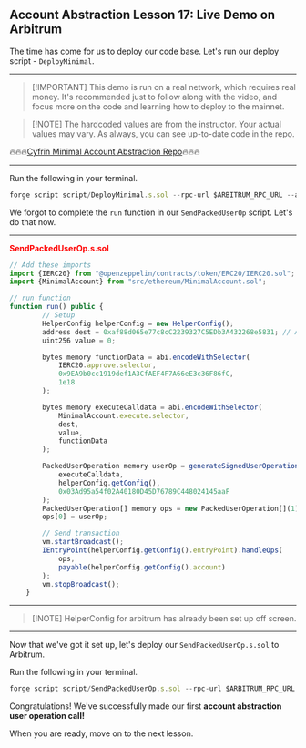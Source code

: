 ## Account Abstraction Lesson 17: Live Demo on Arbitrum

The time has come for us to deploy our code base. Let's run our deploy script - `DeployMinimal`.

---
>[!IMPORTANT] This demo is run on a real network, which requires real money. It's recommended just to follow along with the video, and focus more on the code and learning how to deploy to the mainnet. 

>[!NOTE] The hardcoded values are from the instructor. Your actual values may vary. As always, you can see up-to-date code in the repo. 

🔥🔥🔥[Cyfrin Minimal Account Abstraction Repo](https://github.com/Cyfrin/minimal-account-abstraction)🔥🔥🔥

---
Run the following in your terminal.

```js
forge script script/DeployMinimal.s.sol --rpc-url $ARBITRUM_RPC_URL --account smallmoney --broadcast --verify
```

We forgot to complete the `run` function in our `SendPackedUserOp` script. Let's do that now.

---
**<span style="color:red">SendPackedUserOp.s.sol</span>**

```js
// Add these imports
import {IERC20} from "@openzeppelin/contracts/token/ERC20/IERC20.sol";
import {MinimalAccount} from "src/ethereum/MinimalAccount.sol";

// run function
function run() public {
        // Setup
        HelperConfig helperConfig = new HelperConfig();
        address dest = 0xaf88d065e77c8cC2239327C5EDb3A432268e5831; // Arbitrum mainnet USDC address
        uint256 value = 0;       

        bytes memory functionData = abi.encodeWithSelector(
            IERC20.approve.selector,
            0x9EA9b0cc1919def1A3CfAEF4F7A66eE3c36F86fC,
            1e18
        );

        bytes memory executeCalldata = abi.encodeWithSelector(
            MinimalAccount.execute.selector,
            dest,
            value,
            functionData
        );

        PackedUserOperation memory userOp = generateSignedUserOperation(
            executeCalldata,
            helperConfig.getConfig(),
            0x03Ad95a54f02A40180D45D76789C448024145aaF
        );
        PackedUserOperation[] memory ops = new PackedUserOperation[](1);
        ops[0] = userOp;

        // Send transaction
        vm.startBroadcast();
        IEntryPoint(helperConfig.getConfig().entryPoint).handleOps(
            ops,
            payable(helperConfig.getConfig().account)
        );
        vm.stopBroadcast();
    }
```

---
>[!NOTE] HelperConfig for arbitrum has already been set up off screen.

---
Now that we've got it set up, let's deploy our `SendPackedUserOp.s.sol` to Arbitrum.

Run the following in your terminal.

```js
forge script script/SendPackedUserOp.s.sol --rpc-url $ARBITRUM_RPC_URL --account smallmoney --broadcast -vvv
```

Congratulations! We've successfully made our first **account abstraction user operation call!**

When you are ready, move on to the next lesson. 